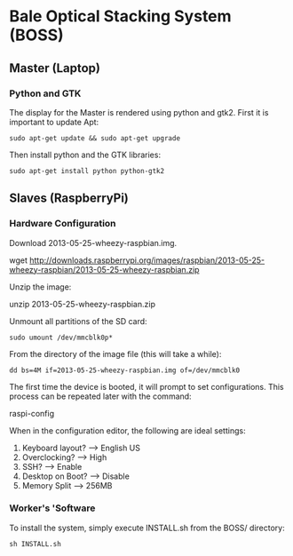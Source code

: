 # Bale Optical Stacking System (BOSS)
## Master (Laptop)
### Python and GTK
The display for the Master is rendered using python and gtk2. First it
is important to update Apt:

	sudo apt-get update && sudo apt-get upgrade
	
Then install python and the GTK libraries:

	sudo apt-get install python python-gtk2
	
## Slaves (RaspberryPi)
### Hardware Configuration
Download 2013-05-25-wheezy-raspbian.img.

  wget http://downloads.raspberrypi.org/images/raspbian/2013-05-25-wheezy-raspbian/2013-05-25-wheezy-raspbian.zip
  
Unzip the image:

  unzip 2013-05-25-wheezy-raspbian.zip
  
Unmount all partitions of the SD card:

    sudo umount /dev/mmcblk0p*
    
From the directory of the image file (this will take a while):

    dd bs=4M if=2013-05-25-wheezy-raspbian.img of=/dev/mmcblk0
    
The first time the device is booted, it will prompt to set configurations.
This process can be repeated later with the command:

  raspi-config
    
When in the configuration editor, the following are ideal settings:

1. Keyboard layout? --> English US
2. Overclocking? --> High
3. SSH? --> Enable
4. Desktop on Boot? --> Disable
5. Memory Split --> 256MB

### Worker's 'Software
To install the system, simply execute INSTALL.sh from the BOSS/ directory:
  
    sh INSTALL.sh
